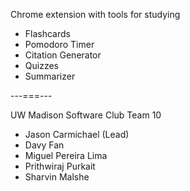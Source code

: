 Chrome extension with tools for studying
- Flashcards
- Pomodoro Timer
- Citation Generator
- Quizzes
- Summarizer

---===---

UW Madison Software Club Team 10
- Jason Carmichael (Lead)
- Davy Fan
- Miguel Pereira Lima
- Prithwiraj Purkait
- Sharvin Malshe
